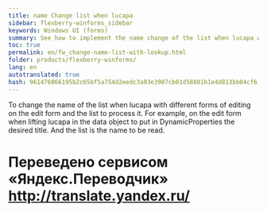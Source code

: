 ```yaml
--- 
title: name Change list when lucapa 
sidebar: flexberry-winforms_sidebar 
keywords: Windows UI (forms) 
summary: See how to implement the name change of the list when lucapa with different shapes 
toc: true 
permalink: en/fw_change-name-list-with-lookup.html 
folder: products/flexberry-winforms/ 
lang: en 
autotranslated: true 
hash: 961476066195b2c65bf5a754d2eedc3a93e3987cb01d58801b1e4d813bb04cf6 
--- 
```


To change the name of the list when lucapa with different forms of editing on the edit form and the list to process it. 
For example, on the edit form when lifting lucapa in the data object to put in DynamicProperties the desired title. 
And the list is the name to be read. 



 # Переведено сервисом «Яндекс.Переводчик» http://translate.yandex.ru/